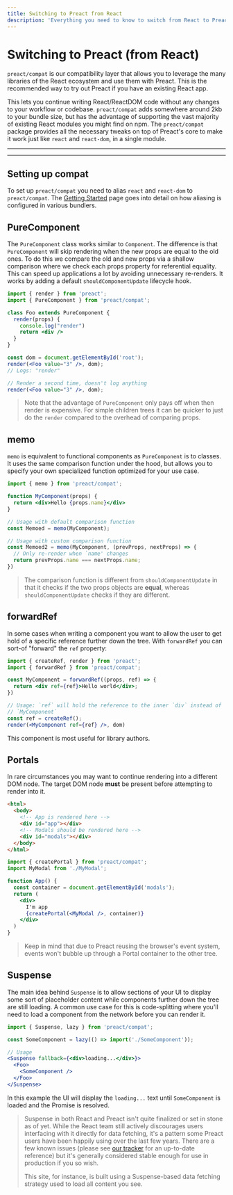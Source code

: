 ```yaml
---
title: Switching to Preact from React
description: 'Everything you need to know to switch from React to Preact.'
---
```


# Switching to Preact (from React)

`preact/compat` is our compatibility layer that allows you to leverage the many libraries of the React ecosystem and use them with Preact. This is the recommended way to try out Preact if you have an existing React app.

This lets you continue writing React/ReactDOM code without any changes to your workflow or codebase. `preact/compat` adds somewhere around 2kb to your bundle size, but has the advantage of supporting the vast majority of existing React modules you might find on npm. The `preact/compat` package provides all the necessary tweaks on top of Preact's core to make it work just like `react` and `react-dom`, in a single module.

---

<toc></toc>

---

## Setting up compat

To set up `preact/compat` you need to alias `react` and `react-dom` to `preact/compat`. The [Getting Started](/guide/v10/getting-started#aliasing-react-to-preact) page goes into detail on how aliasing is configured in various bundlers.

## PureComponent

The `PureComponent` class works similar to `Component`. The difference is that `PureComponent` will skip rendering when the new props are equal to the old ones. To do this we compare the old and new props via a shallow comparison where we check each props property for referential equality. This can speed up applications a lot by avoiding unnecessary re-renders. It works by adding a default `shouldComponentUpdate` lifecycle hook.

```jsx
import { render } from 'preact';
import { PureComponent } from 'preact/compat';

class Foo extends PureComponent {
  render(props) {
    console.log("render")
    return <div />
  }
}

const dom = document.getElementById('root');
render(<Foo value="3" />, dom);
// Logs: "render"

// Render a second time, doesn't log anything
render(<Foo value="3" />, dom);
```

> Note that the advantage of `PureComponent` only pays off when then render is expensive. For simple children trees it can be quicker to just do the `render` compared to the overhead of comparing props.

## memo

`memo` is equivalent to functional components as `PureComponent` is to classes. It uses the same comparison function under the hood, but allows you to specify your own specialized function optimized for your use case.

```jsx
import { memo } from 'preact/compat';

function MyComponent(props) {
  return <div>Hello {props.name}</div>
}

// Usage with default comparison function
const Memoed = memo(MyComponent);

// Usage with custom comparison function
const Memoed2 = memo(MyComponent, (prevProps, nextProps) => {
  // Only re-render when `name' changes
  return prevProps.name === nextProps.name;
})
```

> The comparison function is different from `shouldComponentUpdate` in that it checks if the two props objects are **equal**, whereas `shouldComponentUpdate` checks if they are different.

## forwardRef

In some cases when writing a component you want to allow the user to get hold of a specific reference further down the tree. With `forwardRef` you can sort-of "forward" the `ref` property:

```jsx
import { createRef, render } from 'preact';
import { forwardRef } from 'preact/compat';

const MyComponent = forwardRef((props, ref) => {
  return <div ref={ref}>Hello world</div>;
})

// Usage: `ref` will hold the reference to the inner `div` instead of
// `MyComponent`
const ref = createRef();
render(<MyComponent ref={ref} />, dom)
```

This component is most useful for library authors.

## Portals

In rare circumstances you may want to continue rendering into a different DOM node. The target DOM node **must** be present before attempting to render into it.

```html
<html>
  <body>
    <!-- App is rendered here -->
    <div id="app"></div>
    <!-- Modals should be rendered here -->
    <div id="modals"></div>
  </body>
</html>
```

```jsx
import { createPortal } from 'preact/compat';
import MyModal from './MyModal';

function App() {
  const container = document.getElementById('modals');
  return (
    <div>
      I'm app
      {createPortal(<MyModal />, container)}
    </div>
  )
}
```

> Keep in mind that due to Preact reusing the browser's event system, events won't bubble up through a Portal container to the other tree.

## Suspense

The main idea behind `Suspense` is to allow sections of your UI to display some sort of placeholder content while components further down the tree are still loading. A common use case for this is code-splitting where you'll need to load a component from the network before you can render it.

```jsx
import { Suspense, lazy } from 'preact/compat';

const SomeComponent = lazy(() => import('./SomeComponent'));

// Usage
<Suspense fallback={<div>loading...</div>}>
  <Foo>
    <SomeComponent />
  </Foo>
</Suspense>
```

In this example the UI will display the `loading...` text until `SomeComponent` is loaded and the Promise is resolved.

> Suspense in both React and Preact isn't quite finalized or set in stone as of yet. While the React team still actively discourages users interfacing with it directly for data fetching, it's a pattern some Preact users have been happily using over the last few years. There are a few known issues (please see [our tracker](https://github.com/preactjs/preact/issues?q=is%3Aissue+is%3Aopen+suspense) for an up-to-date reference) but it's generally considered stable enough for use in production if you so wish.
>
> This site, for instance, is built using a Suspense-based data fetching strategy used to load all content you see.
